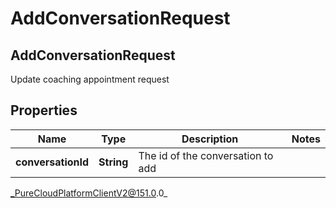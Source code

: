 # AddConversationRequest

## AddConversationRequest
Update coaching appointment request

## Properties

|Name | Type | Description | Notes|
|------------ | ------------- | ------------- | -------------|
| **conversationId** | **String** | The id of the conversation to add | |



_PureCloudPlatformClientV2@151.0.0_
